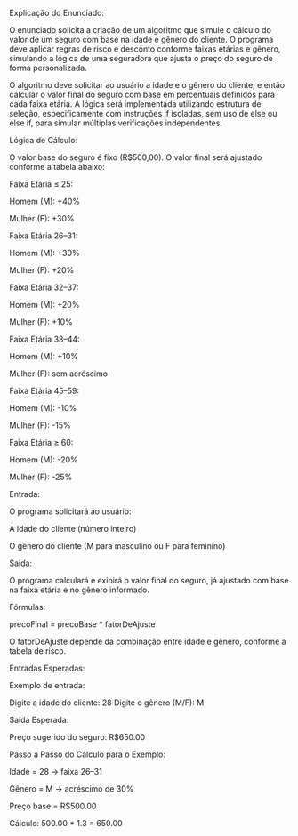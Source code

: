 Explicação do Enunciado:

O enunciado solicita a criação de um algoritmo que simule o cálculo do valor de um seguro com base na idade e gênero do cliente. O programa deve aplicar regras de risco e desconto conforme faixas etárias e gênero, simulando a lógica de uma seguradora que ajusta o preço do seguro de forma personalizada.

O algoritmo deve solicitar ao usuário a idade e o gênero do cliente, e então calcular o valor final do seguro com base em percentuais definidos para cada faixa etária. A lógica será implementada utilizando estrutura de seleção, especificamente com instruções if isoladas, sem uso de else ou else if, para simular múltiplas verificações independentes.

Lógica de Cálculo:

O valor base do seguro é fixo (R$500,00). O valor final será ajustado conforme a tabela abaixo:

Faixa Etária ≤ 25:

Homem (M): +40%

Mulher (F): +30%

Faixa Etária 26–31:

Homem (M): +30%

Mulher (F): +20%

Faixa Etária 32–37:

Homem (M): +20%

Mulher (F): +10%

Faixa Etária 38–44:

Homem (M): +10%

Mulher (F): sem acréscimo

Faixa Etária 45–59:

Homem (M): -10%

Mulher (F): -15%

Faixa Etária ≥ 60:

Homem (M): -20%

Mulher (F): -25%

Entrada:

O programa solicitará ao usuário:

A idade do cliente (número inteiro)

O gênero do cliente (M para masculino ou F para feminino)

Saída:

O programa calculará e exibirá o valor final do seguro, já ajustado com base na faixa etária e no gênero informado.

Fórmulas:

precoFinal = precoBase * fatorDeAjuste

O fatorDeAjuste depende da combinação entre idade e gênero, conforme a tabela de risco.

Entradas Esperadas:

Exemplo de entrada:

Digite a idade do cliente: 28
Digite o gênero (M/F): M

Saída Esperada:

Preço sugerido do seguro: R$650.00

Passo a Passo do Cálculo para o Exemplo:

Idade = 28 → faixa 26–31

Gênero = M → acréscimo de 30%

Preço base = R$500.00

Cálculo: 500.00 * 1.3 = 650.00